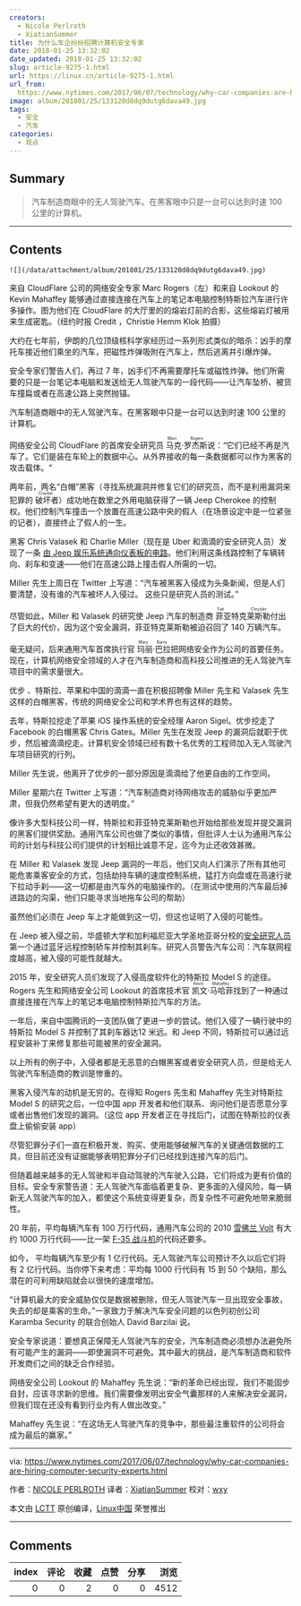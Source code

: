 ```yaml
---
creators:
  - Nicole Perlroth
  - XiatianSummer
title: 为什么车企纷纷招聘计算机安全专家
date: 2018-01-25 13:32:02
date_updated: 2018-01-25 13:32:02
slug: article-9275-1.html
url: https://linux.cn/article-9275-1.html
url_from: 
  https://www.nytimes.com/2017/06/07/technology/why-car-companies-are-hiring-computer-security-experts.html
image: album/201801/25/133120d8dq9dutg6dava49.jpg
tags:
  - 安全
  - 汽车
categories:
  - 观点
---
```


## Summary

> 汽车制造商眼中的无人驾驶汽车。在黑客眼中只是一台可以达到时速 100 公里的计算机。

***

<!-- more -->

## Contents

`![](/data/attachment/album/201801/25/133120d8dq9dutg6dava49.jpg)`

来自 CloudFlare 公司的网络安全专家 Marc Rogers（左）和来自 Lookout 的 Kevin Mahaffey 能够通过直接连接在汽车上的笔记本电脑控制特斯拉汽车进行许多操作。图为他们在 CloudFlare 的大厅里的的熔岩灯前的合影，这些熔岩灯被用来生成密匙。（纽约时报 Credit ，Christie Hemm Klok 拍摄）

大约在七年前，伊朗的几位顶级核科学家经历过一系列形式类似的暗杀：凶手的摩托车接近他们乘坐的汽车，把磁性炸弹吸附在汽车上，然后逃离并引爆炸弹。

安全专家们警告人们，再过 7 年，凶手们不再需要摩托车或磁性炸弹。他们所需要的只是一台笔记本电脑和发送给无人驾驶汽车的一段代码——让汽车坠桥、被货车撞扁或者在高速公路上突然抛锚。

汽车制造商眼中的无人驾驶汽车。在黑客眼中只是一台可以达到时速 100 公里的计算机。

网络安全公司 CloudFlare 的首席安全研究员<ruby> 马克·罗杰斯 <rt>  Marc Rogers </rt></ruby>说：“它们已经不再是汽车了。它们是装在车轮上的数据中心。从外界接收的每一条数据都可以作为黑客的攻击载体。“

两年前，两名“白帽”黑客（寻找系统漏洞并修复它们的研究员，而不是利用漏洞来犯罪的<ruby> 破坏者 <rt>  Cracker </rt></ruby>）成功地在数里之外用电脑获得了一辆 Jeep Cherokee 的控制权。他们控制汽车撞击一个放置在高速公路中央的假人（在场景设定中是一位紧张的记者），直接终止了假人的一生。

黑客 Chris Valasek 和 Charlie Miller（现在是 Uber 和滴滴的安全研究人员）发现了一条 [由 Jeep 娱乐系统通向仪表板的电路](https://bits.blogs.nytimes.com/2015/07/21/security-researchers-find-a-way-to-hack-cars/)。他们利用这条线路控制了车辆转向、刹车和变速——他们在高速公路上撞击假人所需的一切。

Miller 先生上周日在 Twitter 上写道：“汽车被黑客入侵成为头条新闻，但是人们要清楚，没有谁的汽车被坏人入侵过。 这些只是研究人员的测试。”

尽管如此，Miller 和 Valasek 的研究使 Jeep 汽车的制造商<ruby> 菲亚特克莱斯勒 <rt>  Fiat Chrysler </rt></ruby>付出了巨大的代价，因为这个安全漏洞，菲亚特克莱斯勒被迫召回了 140 万辆汽车。

毫无疑问，后来通用汽车首席执行官<ruby> 玛丽·巴拉 <rt>  Mary Barra </rt></ruby>把网络安全作为公司的首要任务。现在，计算机网络安全领域的人才在汽车制造商和高科技公司推进的无人驾驶汽车项目中的需求量很大。

优步 、特斯拉、苹果和中国的滴滴一直在积极招聘像 Miller 先生和 Valasek 先生这样的白帽黑客，传统的网络安全公司和学术界也有这样的趋势。

去年，特斯拉挖走了苹果 iOS 操作系统的安全经理 Aaron Sigel。优步挖走了 Facebook 的白帽黑客 Chris Gates。Miller 先生在发现 Jeep 的漏洞后就职于优步，然后被滴滴挖走。计算机安全领域已经有数十名优秀的工程师加入无人驾驶汽车项目研究的行列。

Miller 先生说，他离开了优步的一部分原因是滴滴给了他更自由的工作空间。

Miller 星期六在 Twitter 上写道：“汽车制造商对待网络攻击的威胁似乎更加严肃，但我仍然希望有更大的透明度。”

像许多大型科技公司一样，特斯拉和菲亚特克莱斯勒也开始给那些发现并提交漏洞的黑客们提供奖励。通用汽车公司也做了类似的事情，但批评人士认为通用汽车公司的计划与科技公司们提供的计划相比诚意不足，迄今为止还收效甚微。

在 Miller 和 Valasek 发现 Jeep 漏洞的一年后，他们又向人们演示了所有其他可能危害乘客安全的方式，包括劫持车辆的速度控制系统，猛打方向盘或在高速行驶下拉动手刹——这一切都是由汽车外的电脑操作的。（在测试中使用的汽车最后掉进路边的沟渠，他们只能寻求当地拖车公司的帮助）

虽然他们必须在 Jeep 车上才能做到这一切，但这也证明了入侵的可能性。

在 Jeep 被入侵之前，华盛顿大学和加利福尼亚大学圣地亚哥分校的[安全研究人员](http://www.autosec.org/pubs/cars-usenixsec2011.pdf)第一个通过蓝牙远程控制轿车并控制其刹车。研究人员警告汽车公司：汽车联网程度越高，被入侵的可能性就越大。

2015 年，安全研究人员们发现了入侵高度软件化的特斯拉 Model S 的途径。Rogers 先生和网络安全公司 Lookout 的首席技术官<ruby> 凯文·马哈菲 <rt>  Kevin Mahaffey </rt></ruby>找到了一种通过直接连接在汽车上的笔记本电脑控制特斯拉汽车的方法。

一年后，来自中国腾讯的一支团队做了更进一步的尝试。他们入侵了一辆行驶中的特斯拉 Model S 并控制了其刹车器达12 米远。和 Jeep 不同，特斯拉可以通过远程安装补丁来修复那些可能被黑的安全漏洞。

以上所有的例子中，入侵者都是无恶意的白帽黑客或者安全研究人员，但是给无人驾驶汽车制造商的教训是惨重的。

黑客入侵汽车的动机是无穷的。在得知 Rogers 先生和 Mahaffey 先生对特斯拉 Model S 的研究之后，一位中国 app 开发者和他们联系、询问他们是否愿意分享或者出售他们发现的漏洞。（这位 app 开发者正在寻找后门，试图在特斯拉的仪表盘上偷偷安装 app）

尽管犯罪分子们一直在积极开发、购买、使用能够破解汽车的关键通信数据的工具，但目前还没有证据能够表明犯罪分子们已经找到连接汽车的后门。

但随着越来越多的无人驾驶和半自动驾驶的汽车驶入公路，它们将成为更有价值的目标。安全专家警告道：无人驾驶汽车面临着更复杂、更多面的入侵风险，每一辆新无人驾驶汽车的加入，都使这个系统变得更复杂，而复杂性不可避免地带来脆弱性。

20 年前，平均每辆汽车有 100 万行代码，通用汽车公司的 2010 [雪佛兰 Volt](http://autos.nytimes.com/2011/Chevrolet/Volt/238/4117/329463/researchOverview.aspx?inline=nyt-classifier) 有大约 1000 万行代码——比一架 [F-35 战斗机](http://topics.nytimes.com/top/reference/timestopics/subjects/m/military_aircraft/f35_airplane/index.html?inline=nyt-classifier)的代码还要多。

如今， 平均每辆汽车至少有 1 亿行代码。无人驾驶汽车公司预计不久以后它们将有 2 亿行代码。当你停下来考虑：平均每 1000 行代码有 15 到 50 个缺陷，那么潜在的可利用缺陷就会以很快的速度增加。

“计算机最大的安全威胁仅仅是数据被删除，但无人驾驶汽车一旦出现安全事故，失去的却是乘客的生命。”一家致力于解决汽车安全问题的以色列初创公司 Karamba Security 的联合创始人 David Barzilai 说。

安全专家说道：要想真正保障无人驾驶汽车的安全，汽车制造商必须想办法避免所有可能产生的漏洞——即使漏洞不可避免。其中最大的挑战，是汽车制造商和软件开发商们之间的缺乏合作经验。

网络安全公司 Lookout 的 Mahaffey 先生说：“新的革命已经出现，我们不能固步自封，应该寻求新的思维。我们需要像发明出安全气囊那样的人来解决安全漏洞，但我们现在还没有看到行业内有人做出改变。”

Mahaffey 先生说：“在这场无人驾驶汽车的竞争中，那些最注重软件的公司将会成为最后的赢家。”

---

via: <https://www.nytimes.com/2017/06/07/technology/why-car-companies-are-hiring-computer-security-experts.html>

作者：[NICOLE PERLROTH](https://www.nytimes.com/by/nicole-perlroth)  译者：[XiatianSummer](https://github.com/XiatianSummer) 校对：[wxy](https://github.com/wxy)

本文由 [LCTT](https://github.com/LCTT/TranslateProject) 原创编译，[Linux中国](https://linux.cn/) 荣誉推出

***

## Comments


|   index |   评论 |   收藏 |   点赞 |   分享 |   浏览 |
|--------:|-------:|-------:|-------:|-------:|-------:|
|       0 |      0 |      2 |      0 |      0 |   4512 |
